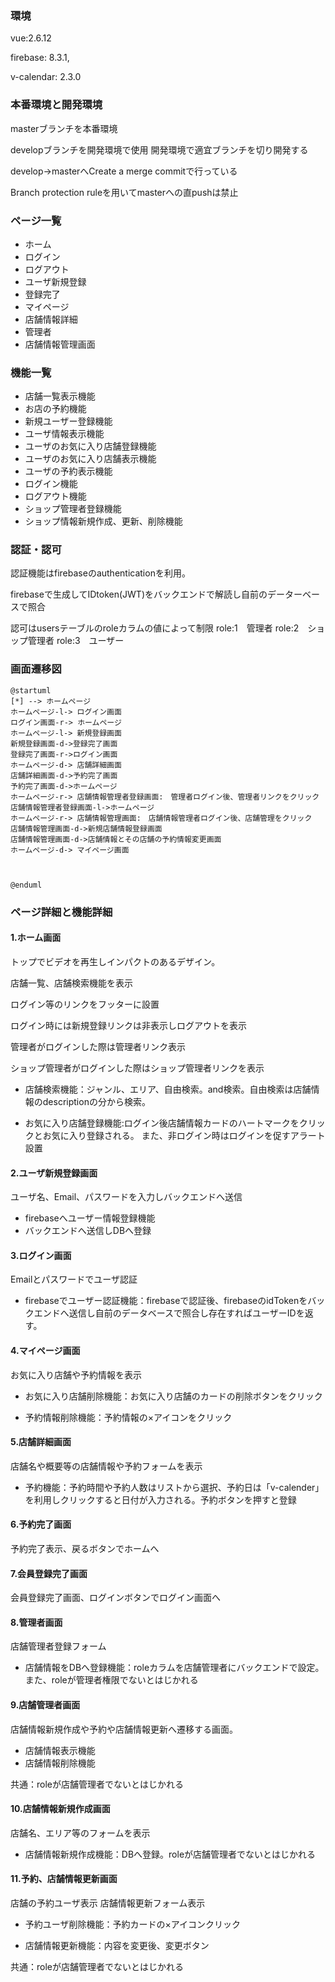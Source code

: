 ### 環境
vue:2.6.12

firebase: 8.3.1,

v-calendar: 2.3.0


### 本番環境と開発環境

masterブランチを本番環境

developブランチを開発環境で使用
開発環境で適宜ブランチを切り開発する

develop→masterへCreate a merge commitで行っている

Branch protection ruleを用いてmasterへの直pushは禁止



### ページ一覧
- ホーム
- ログイン
- ログアウト
- ユーザ新規登録
- 登録完了
- マイページ
- 店舗情報詳細
- 管理者
- 店舗情報管理画面 　

### 機能一覧
- 店舗一覧表示機能
- お店の予約機能　
- 新規ユーザー登録機能
- ユーザ情報表示機能
- ユーザのお気に入り店舗登録機能
- ユーザのお気に入り店舗表示機能
- ユーザの予約表示機能
- ログイン機能
- ログアウト機能
- ショップ管理者登録機能
- ショップ情報新規作成、更新、削除機能

### 認証・認可
認証機能はfirebaseのauthenticationを利用。

firebaseで生成してIDtoken(JWT)をバックエンドで解読し自前のデーターベースで照合

認可はusersテーブルのroleカラムの値によって制限
role:1　管理者
role:2　ショップ管理者
role:3　ユーザー

### 画面遷移図

```plantuml
@startuml
[*] --> ホームページ
ホームページ-l-> ログイン画面
ログイン画面-r-> ホームページ
ホームページ-l-> 新規登録画面
新規登録画面-d->登録完了画面
登録完了画面-r->ログイン画面
ホームページ-d-> 店舗詳細画面
店舗詳細画面-d->予約完了画面
予約完了画面-d->ホームページ
ホームページ-r-> 店舗情報管理者登録画面:　管理者ログイン後、管理者リンクをクリック
店舗情報管理者登録画面-l->ホームページ
ホームページ-r-> 店舗情報管理画面:　店舗情報管理者ログイン後、店舗管理をクリック
店舗情報管理画面-d->新規店舗情報登録画面
店舗情報管理画面-d->店舗情報とその店舗の予約情報変更画面
ホームページ-d-> マイページ画面



@enduml
```


### ページ詳細と機能詳細
#### 1.ホーム画面
トップでビデオを再生しインパクトのあるデザイン。

店舗一覧、店舗検索機能を表示

ログイン等のリンクをフッターに設置

ログイン時には新規登録リンクは非表示しログアウトを表示

管理者がログインした際は管理者リンク表示

ショップ管理者がログインした際はショップ管理者リンクを表示


- 店舗検索機能：ジャンル、エリア、自由検索。and検索。自由検索は店舗情報のdescriptionの分から検索。

- お気に入り店舗登録機能:ログイン後店舗情報カードのハートマークをクリックとお気に入り登録される。
また、非ログイン時はログインを促すアラート設置

#### 2.ユーザ新規登録画面
ユーザ名、Email、パスワードを入力しバックエンドへ送信

- firebaseへユーザー情報登録機能
- バックエンドへ送信しDBへ登録

#### 3.ログイン画面
Emailとパスワードでユーザ認証

- firebaseでユーザー認証機能：firebaseで認証後、firebaseのidTokenをバックエンドへ送信し自前のデータベースで照合し存在すればユーザーIDを返す。

#### 4.マイページ画面
お気に入り店舗や予約情報を表示

- お気に入り店舗削除機能：お気に入り店舗のカードの削除ボタンをクリック

- 予約情報削除機能：予約情報の×アイコンをクリック

#### 5.店舗詳細画面
店舗名や概要等の店舗情報や予約フォームを表示

- 予約機能：予約時間や予約人数はリストから選択、予約日は「v-calender」を利用しクリックすると日付が入力される。予約ボタンを押すと登録

#### 6.予約完了画面
予約完了表示、戻るボタンでホームへ

#### 7.会員登録完了画面
会員登録完了画面、ログインボタンでログイン画面へ

#### 8.管理者画面
店舗管理者登録フォーム

- 店舗情報をDBへ登録機能：roleカラムを店舗管理者にバックエンドで設定。また、roleが管理者権限でないとはじかれる

#### 9.店舗管理者画面
店舗情報新規作成や予約や店舗情報更新へ遷移する画面。

- 店舗情報表示機能
- 店舗情報削除機能

共通：roleが店舗管理者でないとはじかれる

#### 10.店舗情報新規作成画面
店舗名、エリア等のフォームを表示

- 店舗情報新規作成機能：DBへ登録。roleが店舗管理者でないとはじかれる

#### 11.予約、店舗情報更新画面
店舗の予約ユーザ表示 
店舗情報更新フォーム表示

- 予約ユーザ削除機能：予約カードの×アイコンクリック

- 店舗情報更新機能：内容を変更後、変更ボタン

共通：roleが店舗管理者でないとはじかれる




 




